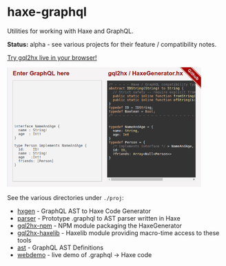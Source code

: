 # haxe-graphql

Utilities for working with Haxe and GraphQL.

**Status:** alpha - see various projects for their feature / compatibility notes.

[Try gql2hx live in your browser!](http://jcward.com/gql2hx/)

[<img src="./proj/webdemo/demo.gif" width=450 alt="gql2hx web demo">](http://jcward.com/gql2hx/)

See the various directories under `./proj`:

- [hxgen](./proj/hxgen) - GraphQL AST to Haxe Code Generator
- [parser](./proj/parser) - Prototype .graphql to AST parser written in Haxe
- [gql2hx-npm](./proj/gql2hx-npm) - NPM module packaging the HaxeGenerator
- [gql2hx-haxelib](./proj/gql2hx-haxelib) - Haxelib module providing macro-time access to these tools
- [ast](./proj/ast) - GraphQL AST Definitions
- [webdemo](./proj/webdemo) - live demo of .graphql -> Haxe code
